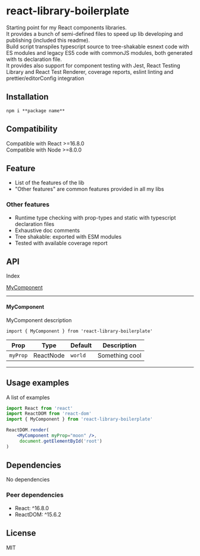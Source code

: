 # react-library-boilerplate

Starting point for my React components libraries.\
It provides a bunch of semi-defined files to speed up lib developing and publishing (included this readme).\
Build script transpiles typescript source to tree-shakable esnext code with ES modules and legacy ES5 code with commonJS modules, both generated with ts declaration file.\
It provides also support for component testing with Jest, React Testing Library and React Test Renderer, coverage reports, eslint linting and prettier/editorConfig integration

## Installation

```cli
npm i **package name**
```

## Compatibility

Compatible with React >=16.8.0\
Compatible with Node >=8.0.0

## Feature
- List of the features of the lib
- "Other features" are common features provided in all my libs

### Other features
- Runtime type checking with prop-types and static with typescript declaration files
- Exhaustive doc comments
- Tree shakable: exported with ESM modules
- Tested with available coverage report

## API

Index

[MyComponent](#MyComponent)

---

#### MyComponent

MyComponent description

```import { MyComponent } from 'react-library-boilerplate'```

| Prop     | Type      | Default | Description    |
| -------- | --------- | ------- | -------------- |
| `myProp` | ReactNode | `world` | Something cool |

---

## Usage examples

A list of examples

```jsx
import React from 'react'
import ReactDOM from 'react-dom'
import { MyComponent } from 'react-library-boilerplate'

ReactDOM.render(
    <MyComponent myProp="moon" />,
     document.getElementById('root')
)

```

## Dependencies

No dependencies

### Peer dependencies
- React: ^16.8.0
- ReactDOM: ^15.6.2

## License
MIT
